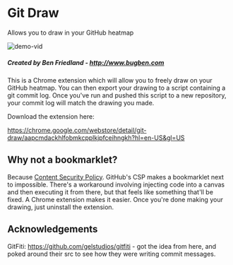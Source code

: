 # Git Draw
Allows you to draw in your GitHub heatmap

![demo-vid](https://github.com/ben174/git-draw/raw/master/media/demo-video.gif)


##### Created by Ben Friedland - http://www.bugben.com


This is a Chrome extension which will allow you to freely draw on your GitHub
heatmap. You can then export your drawing to a script containing a git commit
log. Once you've run and pushed this script to a new repository, your commit
log will match the drawing you made.

Download the extension here: 

https://chrome.google.com/webstore/detail/git-draw/aapcmdackhlfobmkcpplkjpfceihngkh?hl=en-US&gl=US

## Why not a bookmarklet?

Because [Content Security Policy](https://en.wikipedia.org/wiki/Content_Security_Policy). GitHub's CSP makes a bookmarklet next to impossible.
There's a workaround involving injecting code into a canvas and then executing
it from there, but that feels like something that'll be fixed. A Chrome extension
makes it easier. Once you're done making your drawing, just uninstall the extension.

## Acknowledgements

GitFiti: https://github.com/gelstudios/gitfiti - got the idea from here, and 
poked around their src to see how they were writing commit messages.
